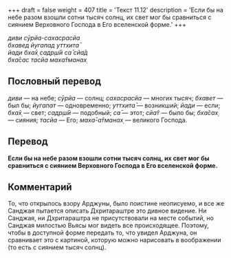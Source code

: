 +++
draft = false
weight = 407
title = 'Текст 11.12'
description = 'Если бы на небе разом взошли сотни тысяч солнц, их свет мог бы сравниться с сиянием Верховного Господа в Его вселенской форме.'
+++

_диви сӯрйа-сахасрасйа  
бхавед йугапад уттхита̄  
йади бха̄х̣ садр̣ш́ӣ са̄ сйа̄д  
бха̄сас тасйа маха̄тманах̣_

## Пословный перевод

_диви_ — на небе; _сӯрйа_ — солнц; _сахасрасйа_ — многих тысяч; _бхавет_ — был бы; _йугапат_ — одновременно; _уттхита̄_ — возникший; _йади_ — если; _бха̄х̣_ — свет; _садр̣ш́ӣ_ — подобный; _са̄_ — этот; _сйа̄т_ — было бы; _бха̄сах̣_ — сияния; _тасйа_ — Его; _маха̄_\-_а̄тманах̣_ — великого Господа.

## Перевод

**Если бы на небе разом взошли сотни тысяч солнц, их свет мог бы сравниться с сиянием Верховного Господа в Его вселенской форме.**

## Комментарий

То, что открылось взору Арджуны, было поистине неописуемо, и все же Санджая пытается описать Дхритараштре это дивное видение. Ни Санджая, ни Дхритараштра не присутствовали на месте событий, но Санджая милостью Вьясы мог видеть все происходящее. Поэтому, чтобы в доступной форме передать то, что увидел Арджуна, он сравнивает это с картиной, которую можно нарисовать в воображении (то есть с сиянием тысяч солнц).
